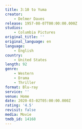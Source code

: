 ```yaml
---
title: 3:10 to Yuma
creator:
    - Delmer Daves
release: 1957-08-07T00:00:00.000Z
studios:
    - Columbia Pictures
original_title: ''
original_language: en
language:
    - English
country:
    - United States
length: 92
genre:
    - Western
    - Drama
    - Thriller
format: Blu-ray
service: ''
venue: Home
date: 2020-03-02T05:00:00.000Z
rating: '4.5'
revisit: false
media: Movie
tmdb_id: 14168
---
```



